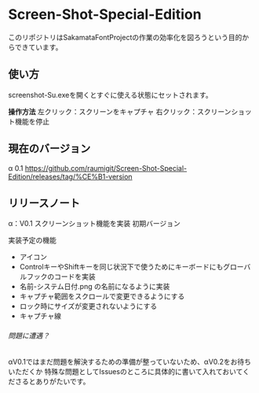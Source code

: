 # Screen-Shot-Special-Edition

このリポジトリはSakamataFontProjectの作業の効率化を図ろうという目的からできています。

## 使い方
screenshot-Su.exeを開くとすぐに使える状態にセットされます。

**操作方法**
 左クリック：スクリーンをキャプチャ
 右クリック：スクリーンショット機能を停止

## 現在のバージョン
α 0.1
 https://github.com/raumigit/Screen-Shot-Special-Edition/releases/tag/%CE%B1-version

## リリースノート
α：V0.1
 スクリーンショット機能を実装
 初期バージョン

実装予定の機能
- アイコン
- ControlキーやShiftキーを同じ状況下で使うためにキーボードにもグローバルフックのコードを実装
- 名前-システム日付.png の名前になるように実装
- キャプチャ範囲をスクロールで変更できるようにする
- ロック時にサイズが変更されないようにする
- キャプチャ線

###### 問題に遭遇？
αV0.1ではまだ問題を解決するための準備が整っていないため、αV0.2をお待ちいただくか
 特殊な問題としてIssuesのところに具体的に書いて入れておいてくださるとありがたいです。

